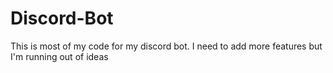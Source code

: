 # Discord-Bot
This is most of my code for my discord bot. I need to add more features but I'm running out of ideas

